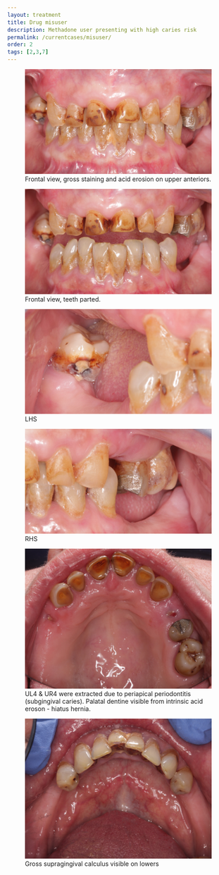 ```yaml
---
layout: treatment
title: Drug misuser
description: Methadone user presenting with high caries risk
permalink: /currentcases/misuser/
order: 2
tags: [2,3,7]
---
```


<div class="row">
  <div class="col-md-6">
    <figure class="figure">
      <img src="/images/sb/1.jpg" class="figure-img img-fluid rounded" alt="...">
      <figcaption class="figure-caption text-center">Frontal view, gross staining and acid erosion on upper anteriors.</figcaption>
    </figure>

  </div>

  <div class="col-md-6">
    <figure class="figure">
      <img src="/images/sb/2.jpg" class="figure-img img-fluid rounded" alt="...">
      <figcaption class="figure-caption text-center">Frontal view, teeth parted.</figcaption>
    </figure>

  </div>

</div>

<div class="row">
  <div class="col-md-6">
    <figure class="figure">
      <img src="/images/sb/3.jpg" class="figure-img img-fluid rounded" alt="...">
      <figcaption class="figure-caption text-center">LHS</figcaption>
    </figure>

  </div>

  <div class="col-md-6">
    <figure class="figure">
      <img src="/images/sb/4.jpg" class="figure-img img-fluid rounded" alt="...">
      <figcaption class="figure-caption text-center">RHS</figcaption>
    </figure>

  </div>

</div>


<div class="row">
  <div class="col-md-6">
    <figure class="figure">
      <img src="/images/sb/5.jpg" class="figure-img img-fluid rounded" alt="...">
      <figcaption class="figure-caption text-center">UL4 & UR4 were extracted due to periapical periodontitis (subgingival caries). Palatal dentine visible from intrinsic acid eroson - hiatus hernia.</figcaption>
    </figure>

  </div>

  <div class="col-md-6">
    <figure class="figure">
      <img src="/images/sb/6.jpg" class="figure-img img-fluid rounded" alt="...">
      <figcaption class="figure-caption text-center">Gross supragingival calculus visible on lowers</figcaption>
    </figure>

  </div>

</div>
